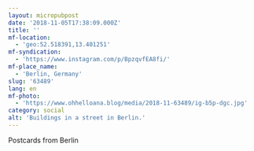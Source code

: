 ```yaml
---
layout: micropubpost
date: '2018-11-05T17:38:09.000Z'
title: ''
mf-location:
  - 'geo:52.518391,13.401251'
mf-syndication:
  - 'https://www.instagram.com/p/BpzqvfEA8fi/'
mf-place_name:
  - 'Berlin, Germany'
slug: '63489'
lang: en
mf-photo:
  - 'https://www.ohhelloana.blog/media/2018-11-63489/ig-b5p-dgc.jpg'
category: social
alt: 'Buildings in a street in Berlin.'
---
```

Postcards from Berlin
